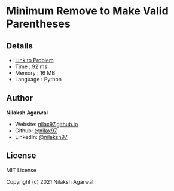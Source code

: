 # Minimum Remove to Make Valid Parentheses


## Details

* [Link to Problem](https://leetcode.com/problems/minimum-remove-to-make-valid-parentheses/)
* Time : 92 ms
* Memory : 16 MB
* Language : Python

## Author

**Nilaksh Agarwal**

* Website: [nilax97.github.io](https://nilax97.github.io/)
* Github: [@nilax97](https://github.com/nilax97)
* LinkedIn: [@nilaksh97](https://linkedin.com/in/nilaksh97)

## License

MIT License

Copyright (c) 2021 Nilaksh Agarwal
